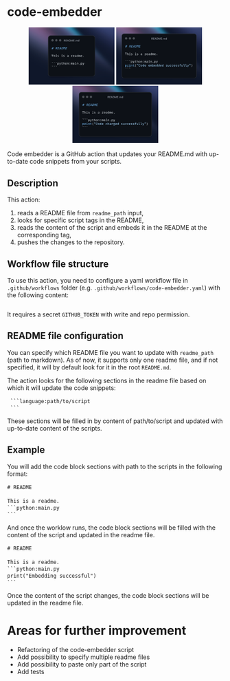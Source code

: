 # code-embedder
<p align="center">
  <img src="assets/first.png" alt="Image 1" width="200" />
  <img src="assets/middle.png" alt="Image 2" width="200" />
  <img src="assets/last.png" alt="Image 3" width="200" />
</p>

Code embedder is a GitHub action that updates your README.md with up-to-date code snippets from your scripts.

## Description
This action:
1. reads a README file from `readme_path` input,
1. looks for specific script tags in the README,
1. reads the content of the script and embeds it in the README at the corresponding tag,
1. pushes the changes to the repository.

## Workflow file structure
To use this action, you need to configure a yaml workflow file in `.github/workflows` folder (e.g. `.github/workflows/code-embedder.yaml`) with the following content:

```yaml:.github/workflows/code-embedder.yaml
```
It requires a secret `GITHUB_TOKEN` with write and repo permission.

## README file configuration
You can specify which README file you want to update with `readme_path` (path to markdown). As of now,
it supports only one readme file, and if not specified, it will by default look for it in the root `README.md`.

The action looks for the following sections in the readme file based on which it will update the code snippets:
````
 ```language:path/to/script
 ```
````
These sections will be filled in by content of path/to/script and updated with up-to-date content of the scripts.

## Example

You will add the code block sections with path to the scripts in the following format:
````
# README

This is a readme.
```python:main.py
```
````
And once the worklow runs, the code block sections will be filled with the content of the script and updated in the readme file.

````
# README

This is a readme.
```python:main.py
print("Embedding successful")
```
````
Once the content of the script changes, the code block sections will be updated in the readme file.

# Areas for further improvement
- Refactoring of the code-embedder script
- Add possibility to specify multiple readme files
- Add possibility to paste only part of the script
- Add tests
